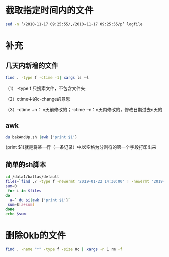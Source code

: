 # 截取指定时间内的文件

```sh
sed -n ‘/2010-11-17 09:25:55/,/2010-11-17 09:25:55/p’ logfile
```

# 补充

## 几天内新增的文件

```sh
find . -type f -ctime -1| xargs ls –l
```

（1） -type f 只搜索文件，不包含文件夹

（2）ctime中的c-change的意思

（3）-ctime +n： n天前修改的；-ctime –n：n天内修改的，修改日期过去n天的

## awk

```sh
du bakAndUp.sh |awk {'print $1'}
```
{print $1}就是将某一行（一条记录）中以空格为分割符的第一个字段打印出来

## 简单的sh脚本

```sh
cd /data1/ballas/default   
files=`find ./ -type f -newermt '2019-01-22 14:30:00' ! -newermt '2019-01-22 14:40:00'|sort`
sum=0
 for i in $files
do
  a=` du $i|awk {'print $1'}`
 sum=$[a+sum]
done
echo $sum
```

# 删除0kb的文件

```sh
find . -name "*" -type f -size 0c | xargs -n 1 rm -f
```

